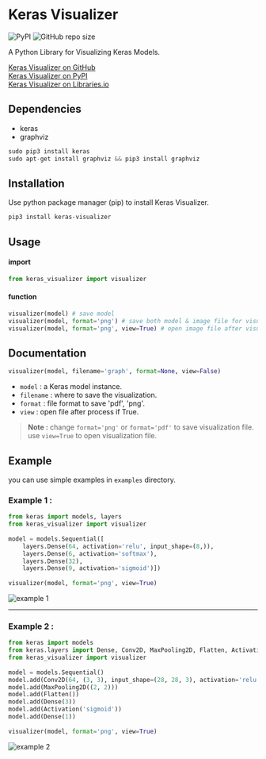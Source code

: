 # Keras Visualizer
![PyPI](https://img.shields.io/pypi/v/keras-visualizer) ![GitHub repo size](https://img.shields.io/github/repo-size/lordmahyar/keras-visualizer)

A Python Library for Visualizing Keras Models.

[Keras Visualizer on GitHub](https://github.com/lordmahyar/keras-visualizer)\
[Keras Visualizer on PyPI](https://pypi.org/project/keras-visualizer/)\
[Keras Visualizer on Libraries.io](https://libraries.io/pypi/keras-visualizer)

## Dependencies

* keras
* graphviz
```python
sudo pip3 install keras
sudo apt-get install graphviz && pip3 install graphviz
```

## Installation


Use python package manager (pip) to install Keras Visualizer.
```bash
pip3 install keras-visualizer
```

## Usage
#### import
```python
from keras_visualizer import visualizer
```
#### function
```python
visualizer(model) # save model
visualizer(model, format='png') # save both model & image file for visualizing model
visualizer(model, format='png', view=True) # open image file after visualization
```

## Documentation
```python
visualizer(model, filename='graph', format=None, view=False)
```

* `model` : a Keras model instance.
* `filename` : where to save the visualization.
* `format` : file format to save 'pdf', 'png'.
* `view` : open file after process if True.

> **Note :**
> change `format='png'` or `format='pdf'` to save visualization file.
> use `view=True` to open visualization file.

## Example
you can use simple examples in `examples` directory.

### Example 1 :
```python
from keras import models, layers  
from keras_visualizer import visualizer  
  
model = models.Sequential([  
    layers.Dense(64, activation='relu', input_shape=(8,)),  
    layers.Dense(6, activation='softmax'),  
    layers.Dense(32),  
    layers.Dense(9, activation='sigmoid')])  
  
visualizer(model, format='png', view=True)
```
![example 1](https://github.com/lordmahyar/keras_visualizer/blob/master/examples/example1_output.png)

---

### Example 2 :
```python
from keras import models  
from keras.layers import Dense, Conv2D, MaxPooling2D, Flatten, Activation  
from keras_visualizer import visualizer  
  
model = models.Sequential()  
model.add(Conv2D(64, (3, 3), input_shape=(28, 28, 3), activation='relu'))  
model.add(MaxPooling2D((2, 2)))  
model.add(Flatten())  
model.add(Dense(3))  
model.add(Activation('sigmoid'))  
model.add(Dense(1))  
  
visualizer(model, format='png', view=True)
```
![example 2](https://github.com/lordmahyar/keras_visualizer/blob/master/examples/example2_output.png)
